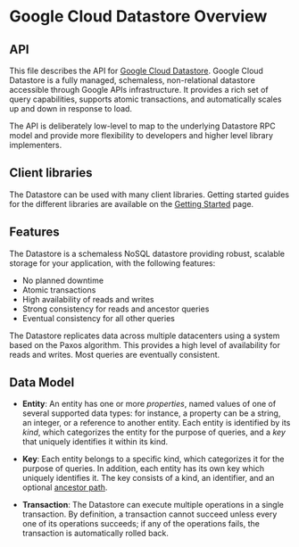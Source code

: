 # Google Cloud Datastore Overview

## API

This file describes the API for [Google Cloud Datastore][0]. Google Cloud Datastore
is a fully managed, schemaless, non-relational datastore accessible through
Google APIs infrastructure. It provides a rich set of query capabilities,
supports atomic transactions, and automatically scales up and down in response
to load.

The API is deliberately low-level to map to the underlying Datastore RPC model
and provide more flexibility to developers and higher level library
implementers.

## Client libraries

The Datastore can be used with many client libraries. Getting started
guides for the different libraries are available on the [Getting Started][1]
page.

## Features

The Datastore is a schemaless NoSQL datastore providing robust,
scalable storage for your application, with the following features:

* No planned downtime
* Atomic transactions
* High availability of reads and writes
* Strong consistency for reads and ancestor queries
* Eventual consistency for all other queries

The Datastore replicates data across multiple datacenters using a system
based on the Paxos algorithm. This provides a high level of availability for
reads and writes. Most queries are eventually consistent.

## Data Model

*   **Entity**: An entity has one or more *properties*, named values of one of
    several supported data types: for instance, a property can be a string, an
    integer, or a reference to another entity. Each entity is identified by its
    *kind*, which categorizes the entity for the purpose of queries, and a *key*
    that uniquely identifies it within its kind.

*   **Key**: Each entity belongs to a specific kind, which categorizes it for
    the purpose of queries. In addition, each entity has its own key which
    uniquely identifies it. The key consists of a kind, an identifier, and an
    optional [ancestor path][2].

*   **Transaction**: The Datastore can execute multiple operations in a single
    transaction. By definition, a transaction cannot succeed unless every one
    of its operations succeeds; if any of the operations fails, the transaction
    is automatically rolled back.

[0]: https://cloud.google.com/datastore/
[1]: https://cloud.google.com/datastore/docs/getstarted
[2]: https://cloud.google.com/datastore/docs/concepts/overview#Datastore_Ancestor_paths
